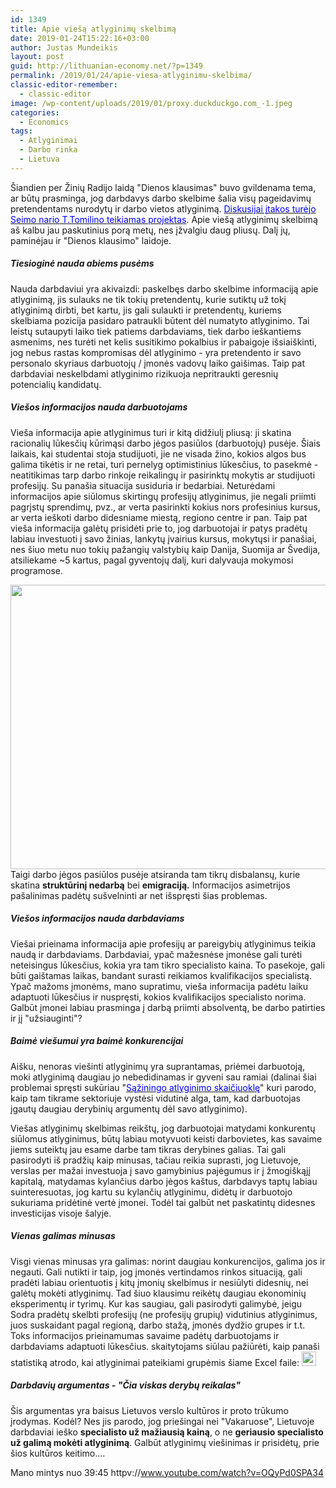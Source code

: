 ```yaml
---
id: 1349
title: Apie viešą atlyginimų skelbimą
date: 2019-01-24T15:22:16+03:00
author: Justas Mundeikis
layout: post
guid: http://lithuanian-economy.net/?p=1349
permalink: /2019/01/24/apie-viesa-atlyginimu-skelbima/
classic-editor-remember:
  - classic-editor
image: /wp-content/uploads/2019/01/proxy.duckduckgo.com_-1.jpeg
categories:
  - Economics
tags:
  - Atlyginimai
  - Darbo rinka
  - Lietuva
---
```

Šiandien per Žinių Radijo laidą "Dienos klausimas" buvo gvildenama tema, ar būtų prasminga, jog darbdavys darbo skelbime šalia visų pageidavimų pretendentams nurodytų ir darbo vietos atlyginimą. <a href="https://www.lrt.lt/naujienos/lietuvoje/4/242152/siuloma-ipareigoti-darbdavi-skelbime-nurodyti-siuloma-darbo-uzmokescio-dydi" target="_blank" rel="noopener"><span style="color: #0000ff;">Diskusijai įtakos turėjo Seimo nario T.Tomilino teikiamas projektas</span></a>. Apie viešą atlyginimų skelbimą aš kalbu jau paskutinius porą metų, nes įžvalgiu daug pliusų. Dalį jų, paminėjau ir "Dienos klausimo" laidoje.
<h5>Tiesioginė nauda abiems pusėms</h5>
<!--more-->Nauda darbdaviui yra akivaizdi: paskelbęs darbo skelbime informaciją apie atlyginimą, jis sulauks ne tik tokių pretendentų, kurie sutiktų už tokį atlyginimą dirbti, bet kartu, jis gali sulaukti ir pretendentų, kuriems skelbiama pozicija pasidaro patraukli būtent dėl numatyto atlyginimo. Tai leistų sutaupyti laiko tiek patiems darbdaviams, tiek darbo ieškantiems asmenims, nes turėti net kelis susitikimo pokalbius ir pabaigoje išsiaiškinti, jog nebus rastas kompromisas dėl atlyginimo - yra pretendento ir savo personalo skyriaus darbuotojų / įmonės vadovų laiko gaišimas. Taip pat darbdaviai neskelbdami atlyginimo rizikuoja nepritraukti geresnių potencialių kandidatų.
<h5>Viešos informacijos nauda darbuotojams</h5>
Vieša informacija apie atlyginimus turi ir kitą didžiulį pliusą: ji skatina racionalių lūkesčių kūrimąsi darbo jėgos pasiūlos (darbuotojų) pusėje.
Šiais laikais, kai studentai stoja studijuoti, jie ne visada žino, kokios algos bus galima tikėtis ir ne retai, turi pernelyg optimistinius lūkesčius, to pasekmė - neatitikimas tarp darbo rinkoje reikalingų ir pasirinktų mokytis ar studijuoti profesijų. Su panašia situacija susiduria ir bedarbiai. Neturėdami informacijos apie siūlomus skirtingų profesijų atlyginimus, jie negali priimti pagrįstų sprendimų, pvz., ar verta pasirinkti kokius nors profesinius kursus, ar verta ieškoti darbo didesniame miestą, regiono centre ir pan. Taip pat vieša informacija galėtų prisidėti prie to, jog darbuotojai ir patys pradėtų labiau investuoti į savo žinias, lankytų įvairius kursus, mokytųsi ir panašiai, nes šiuo metu nuo tokių pažangių valstybių kaip Danija, Suomija ar Švedija, atsiliekame ~5 kartus, pagal gyventojų dalį, kuri dalyvauja mokymosi programose.

<a href="http://lithuanian-economy.net/wp-content/uploads/2019/01/gyventojų_dalyvavimas_mokymosi_visą_gyvenimą_programose.jpeg" target="_blank" rel="noopener"><img class="aligncenter wp-image-1352 size-full" src="http://lithuanian-economy.net/wp-content/uploads/2019/01/gyventojų_dalyvavimas_mokymosi_visą_gyvenimą_programose.jpeg" alt="" width="1024" height="455" /></a>
Taigi darbo jėgos pasiūlos pusėje atsiranda tam tikrų disbalansų, kurie skatina <strong>struktūrinį nedarbą</strong> bei <strong>emigraciją.</strong> Informacijos asimetrijos pašalinimas padėtų sušvelninti ar net išspręsti šias problemas.
<h5>Viešos informacijos nauda darbdaviams</h5>
Viešai prieinama informacija apie profesijų ar pareigybių atlyginimus teikia naudą ir darbdaviams. Darbdaviai, ypač mažesnėse įmonėse gali turėti neteisingus lūkesčius, kokia yra tam tikro specialisto kaina. To pasekoje, gali būti gaištamas laikas, bandant surasti reikiamos kvalifikacijos specialistą. Ypač mažoms įmonėms, mano supratimu, vieša informacija padėtu laiku adaptuoti lūkesčius ir nuspręsti, kokios kvalifikacijos specialisto norima. Galbūt įmonei labiau prasminga į darbą priimti absolventą, be darbo patirties ir jį "užsiauginti"?
<h5>Baimė viešumui yra baimė konkurencijai</h5>
Aišku, nenoras viešinti atlyginimų yra suprantamas, priėmei darbuotoją, moki atlyginimą daugiau jo nebedidinamas ir gyveni sau ramiai (dalinai šiai problemai spręsti sukūriau "<a href="http://lithuanian-economy.net/saziningo-atlyginimo-skaiciuokle/" target="_blank" rel="noopener"><span style="color: #0000ff;">Sąžiningo atlyginimo skaičiuoklę</span></a>" kuri parodo, kaip tam tikrame sektoriuje vystėsi vidutinė alga, tam, kad darbuotojas įgautų daugiau derybinių argumentų dėl savo atlyginimo).

Viešas atlyginimų skelbimas reikštų, jog darbuotojai matydami konkurentų siūlomus atlyginimus, būtų labiau motyvuoti keisti darbovietes, kas savaime jiems suteiktų jau esame darbe tam tikras derybines galias. Tai gali pasirodyti iš pradžių kaip minusas, tačiau reikia suprasti, jog Lietuvoje, verslas per mažai investuoja į savo gamybinius pajėgumus ir į žmogiškąjį kapitalą, matydamas kylančius darbo jėgos kaštus, darbdavys taptų labiau suinteresuotas, jog kartu su kylančių atlyginimu, didėtų ir darbuotojo sukuriama pridėtinė vertė įmonei. Todėl tai galbūt net paskatintų didesnes investicijas visoje šalyje.
<h5>Vienas galimas minusas</h5>
Visgi vienas minusas yra galimas: norint daugiau konkurencijos, galima jos ir negauti. Gali nutikti ir taip, jog įmonės vertindamos rinkos situaciją, gali pradėti labiau orientuotis į kitų įmonių skelbimus ir nesiūlyti didesnių, nei galėtų mokėti atlyginimų. Tad šiuo klausimu reikėtų daugiau ekonominių eksperimentų ir tyrimų. Kur kas saugiau, gali pasirodyti galimybė, jeigu Sodra pradėtų skelbti profesijų (ne profesijų grupių) vidutinius atlyginimus, juos suskaidant pagal regioną, darbo stažą, įmonės dydžio grupes ir t.t. Toks informacijos prieinamumas savaime padėtų darbuotojams ir darbdaviams adaptuoti lūkesčius. skaitytojams siūlau pažiūrėti, kaip panaši statistiką atrodo, kai atlyginimai pateikiami grupėmis šiame Excel faile: <a href="http://lithuanian-economy.net/wp-content/uploads/2018/04/2018_04_22_atlyginimai_pagal_profesijas.xlsm" target="_blank" rel="http://lithuanian-economy.net/wp-content/uploads/2018/04/2018_04_22_atlyginimai_pagal_profesijas.xlsm noopener"><img class="alignnone wp-image-537" src="http://lithuanian-economy.net/wp-content/uploads/2018/02/images.duckduckgo.com_.jpeg" alt="" width="23" height="23" /></a>
<h5>Darbdavių argumentas - "Čia viskas derybų reikalas"</h5>
Šis argumentas yra baisus Lietuvos verslo kultūros ir proto trūkumo įrodymas. Kodėl? Nes jis parodo, jog priešingai nei "Vakaruose", Lietuvoje darbdaviai ieško <strong>specialisto už mažiausią kainą</strong>, o ne <strong>geriausio specialisto už galimą mokėti atlyginimą</strong>.
Galbūt atlyginimų viešinimas ir prisidėtų, prie šios kultūros keitimo....

Mano mintys nuo 39:45
httpv://www.youtube.com/watch?v=OQyPd0SPA34

&nbsp;